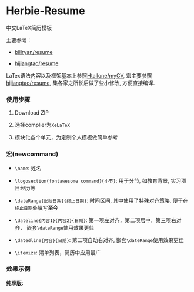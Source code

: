 # Herbie-Resume

中文LaTeX简历模板

主要参考：

*   [billryan/resume](https://github.com/billryan/resume)

*   [hijiangtao/resume](https://github.com/hijiangtao/resume)

LaTex语法内容以及框架基本上参照[Htallone/myCV](https://github.com/Htallone/myCV), 宏主要参照[hijiangtao/resume](https://github.com/hijiangtao/resume), 集各家之所长后做了些小修改, 方便直接编译.

### 使用步骤

1.  Download ZIP

2.  选择complier为`XeLaTeX`

3.  模块化各个单元，为定制个人模板做简单参考

### 宏(newcommand)

*   `\name`: 姓名

*   `\logosection{fontawesome command}{小节}`: 用于分节, 如教育背景, 实习项目经历等

*   `\dateRange{起始日期}{终止日期}`: 时间区间, 其中使用了特殊对齐策略, 便于在`终止日期`处填写**至今**

*   `\dateline{内容1}{内容2}{日期}`: 第一项左对齐，第二项居中，第三项右对齐， 嵌套`\dateRange`使用效果更佳

*   `\datedline{内容}{日期}`: 第二项自动右对齐,  嵌套`\dateRange`使用效果更佳

*   `\itemize`: 清单列表，简历中应用最广

### 效果示例

**纯享版:**
